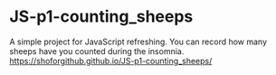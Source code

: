 # JS-p1-counting_sheeps
A simple project for JavaScript refreshing. You can record how many sheeps have you counted during the insomnia.
https://shoforgithub.github.io/JS-p1-counting_sheeps/
